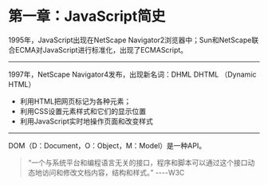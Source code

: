 # 第一章：JavaScript简史
1995年，JavaScript出现在NetScape Navigator2浏览器中；Sun和NetScape联合ECMA对JavaScript进行标准化，出现了ECMAScript。

***
1997年，NetScape Navigator4发布，出现新名词：DHML
DHTML （Dynamic HTML）
  * 利用HTML把网页标记为各种元素；
  * 利用CSS设置元素样式和它们的显示位置
  * 利用JavaScript实时地操作页面和改变样式

***
DOM（D：Document，O：Object，M：Model）是一种API。
> “一个与系统平台和编程语言无关的接口，程序和脚本可以通过这个接口动态地访问和修改文档内容，结构和样式。”    				 ----W3C